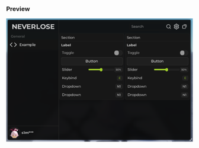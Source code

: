 ### Preview
![a](https://github.com/raphaelmaboi/ui-libraries/blob/main/NeverZen/neverzenpreview.png)
